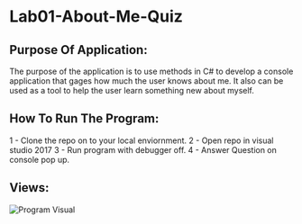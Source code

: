 # Lab01-About-Me-Quiz

## Purpose Of Application: 
The purpose of the application is to use methods in C# to develop a console application that gages how much the user knows about me.  It also can be used as a tool to help the user learn something new about myself. 

##  How To Run The Program:
1 - Clone the repo on to your local enviornment.
2 - Open repo in visual studio 2017
3 - Run program with debugger off. 
4 - Answer Question on console pop up. 

##  Views: 
![Program Visual]()
